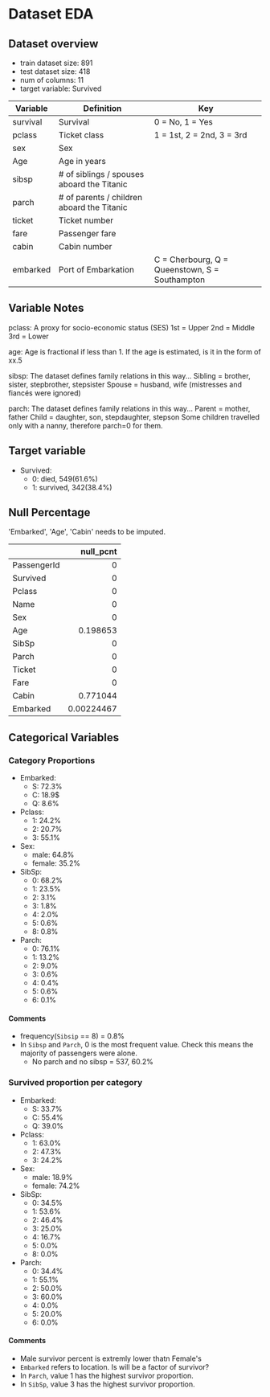 # Dataset EDA

## Dataset overview
- train dataset size: 891
- test dataset size: 418
- num of columns: 11
- target variable: Survived

|Variable|Definition|Key|
|--- |--- |--- |
|survival|Survival|0 = No, 1 = Yes|
|pclass|Ticket class|1 = 1st, 2 = 2nd, 3 = 3rd|
|sex|Sex||
|Age|Age in years||
|sibsp|# of siblings / spouses aboard the Titanic||
|parch|# of parents / children aboard the Titanic||
|ticket|Ticket number||
|fare|Passenger fare||
|cabin|Cabin number||
|embarked|Port of Embarkation|C = Cherbourg, Q = Queenstown, S = Southampton|

## Variable Notes

pclass: A proxy for socio-economic status (SES)
1st = Upper
2nd = Middle
3rd = Lower

age: Age is fractional if less than 1. If the age is estimated, is it in the form of xx.5

sibsp: The dataset defines family relations in this way...
Sibling = brother, sister, stepbrother, stepsister
Spouse = husband, wife (mistresses and fiancés were ignored)

parch: The dataset defines family relations in this way...
Parent = mother, father
Child = daughter, son, stepdaughter, stepson
Some children travelled only with a nanny, therefore parch=0 for them.

## Target variable
- Survived:
    - 0: died, 549(61.6%)
    - 1: survived, 342(38.4%)

## Null Percentage

'Embarked', 'Age', 'Cabin' needs to be imputed.

|             |   null_pcnt |
|:------------|------------:|
| PassengerId |  0          |
| Survived    |  0          |
| Pclass      |  0          |
| Name        |  0          |
| Sex         |  0          |
| Age         |  0.198653   |
| SibSp       |  0          |
| Parch       |  0          |
| Ticket      |  0          |
| Fare        |  0          |
| Cabin       |  0.771044   |
| Embarked    |  0.00224467 |

## Categorical Variables

### Category Proportions

- Embarked:
    - S: 72.3%
    - C: 18.9$
    - Q: 8.6%
- Pclass:
    - 1: 24.2%
    - 2: 20.7%
    - 3: 55.1%
- Sex:
    - male: 64.8%
    - female: 35.2%
- SibSp:
    - 0: 68.2%
    - 1: 23.5%
    - 2: 3.1%
    - 3: 1.8%
    - 4: 2.0%
    - 5: 0.6%
    - 8: 0.8%
- Parch:
    - 0: 76.1%
    - 1: 13.2%
    - 2: 9.0%
    - 3: 0.6%
    - 4: 0.4%
    - 5: 0.6%
    - 6: 0.1%
    
#### Comments

- frequency(`Sibsip` == 8) = 0.8%
- In `Sibsp` and `Parch`, 0 is the most frequent value. Check this means the majority of passengers were alone.
    - No parch and no sibsp = 537, 60.2%

### Survived proportion per category
- Embarked:
    - S: 33.7%
    - C: 55.4%
    - Q: 39.0%
- Pclass:
    - 1: 63.0%
    - 2: 47.3%
    - 3: 24.2%
- Sex:
    - male: 18.9%
    - female: 74.2%
- SibSp:
    - 0: 34.5%
    - 1: 53.6%
    - 2: 46.4%
    - 3: 25.0%
    - 4: 16.7%
    - 5: 0.0%
    - 8: 0.0%
- Parch:
    - 0: 34.4%
    - 1: 55.1%
    - 2: 50.0%
    - 3: 60.0%
    - 4: 0.0%
    - 5: 20.0%
    - 6: 0.0%

#### Comments

- Male survivor percent is extremly lower thatn Female's
- `Embarked` refers to location. Is will be a factor of survivor?
- In `Parch`, value 1 has the highest survivor proportion. 
- In `SibSp`, value 3 has the highest survivor proportion. 
